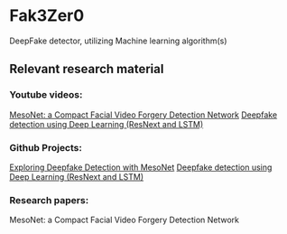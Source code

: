 # Fak3Zer0
DeepFake detector, utilizing Machine learning algorithm(s)

## Relevant research material
### Youtube videos:
[MesoNet: a Compact Facial Video Forgery Detection Network](https://www.youtube.com/watch?app=desktop&v=kYeLBZMTLjk&t=13s)
[Deepfake detection using Deep Learning (ResNext and LSTM)](https://www.youtube.com/watch?app=desktop&v=O3_MypgLuvc)
### Github Projects:
[Exploring Deepfake Detection with MesoNet](https://github.com/kiteco/python-youtube-code/tree/master/Deepfake-detection)
[Deepfake detection using Deep Learning (ResNext and LSTM)](https://github.com/abhijithjadhav/Deepfake_detection_using_deep_learning?tab=readme-ov-file)
### Research papers:
MesoNet: a Compact Facial Video Forgery Detection Network
